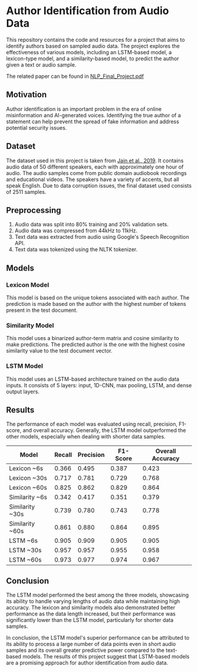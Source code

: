 # Author Identification from Audio Data

This repository contains the code and resources for a project that aims to identify authors based on sampled audio data. The project explores the effectiveness of various models, including an LSTM-based model, a lexicon-type model, and a similarity-based model, to predict the author given a text or audio sample.

The related paper can be found in [NLP_Final_Project.pdf](https://github.com/Tylergos/361Final/blob/063dd94636c6c82aa3c3e11149f12ca746b13110/NLP_Final_Project.pdf)

## Motivation

Author identification is an important problem in the era of online misinformation and AI-generated voices. Identifying the true author of a statement can help prevent the spread of fake information and address potential security issues.

## Dataset

The dataset used in this project is taken from [Jain et al., 2019](https://www.kaggle.com/datasets/vjcalling/speaker-recognition-audio-dataset). It contains audio data of 50 different speakers, each with approximately one hour of audio. The audio samples come from public domain audiobook recordings and educational videos. The speakers have a variety of accents, but all speak English. Due to data corruption issues, the final dataset used consists of 2511 samples.

## Preprocessing

1. Audio data was split into 80% training and 20% validation sets.
2. Audio data was compressed from 44kHz to 11kHz.
3. Text data was extracted from audio using Google's Speech Recognition API.
4. Text data was tokenized using the NLTK tokenizer.

## Models

### Lexicon Model

This model is based on the unique tokens associated with each author. The prediction is made based on the author with the highest number of tokens present in the test document.

### Similarity Model

This model uses a binarized author-term matrix and cosine similarity to make predictions. The predicted author is the one with the highest cosine similarity value to the test document vector.

### LSTM Model

This model uses an LSTM-based architecture trained on the audio data inputs. It consists of 5 layers: input, 1D-CNN, max pooling, LSTM, and dense output layers.

## Results

The performance of each model was evaluated using recall, precision, F1-score, and overall accuracy. Generally, the LSTM model outperformed the other models, especially when dealing with shorter data samples.

| Model                | Recall | Precision | F1-Score | Overall Accuracy |
|----------------------|--------|-----------|----------|------------------|
| Lexicon ~6s          | 0.366  | 0.495     | 0.387    | 0.423            |
| Lexicon ~30s         | 0.717  | 0.781     | 0.729    | 0.768            |
| Lexicon ~60s         | 0.825  | 0.862     | 0.829    | 0.864            |
| Similarity ~6s       | 0.342  | 0.417     | 0.351    | 0.379            |
| Similarity ~30s      | 0.739  | 0.780     | 0.743    | 0.778            |
| Similarity ~60s      | 0.861  | 0.880     | 0.864    | 0.895            |
| LSTM ~6s             | 0.905  | 0.909     | 0.905    | 0.905            |
| LSTM ~30s            | 0.957  | 0.957     | 0.955    | 0.958            |
| LSTM ~60s            | 0.973  | 0.977     | 0.974    | 0.967            |

## Conclusion

The LSTM model performed the best among the three models, showcasing its ability to handle varying lengths of audio data while maintaining high accuracy. The lexicon and similarity models also demonstrated better performance as the data length increased, but their performance was significantly lower than the LSTM model, particularly for shorter data samples.

In conclusion, the LSTM model's superior performance can be attributed to its ability to process a large number of data points even in short audio samples and its overall greater predictive power compared to the text-based models. The results of this project suggest that LSTM-based models are a promising approach for author identification from audio data.
